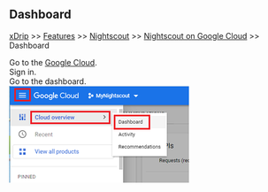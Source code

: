 ## Dashboard
[xDrip](../../README.md) >> [Features](../Features_page) >> [Nightscout](../Nightscout_page) >> [Nightscout on Google Cloud](./GoogleCloud) >> Dashboard  
  
Go to the [Google Cloud](https://cloud.google.com/).  
Sign in.  
Go to the dashboard.  
![](./images/Dashboard.png)  
  
